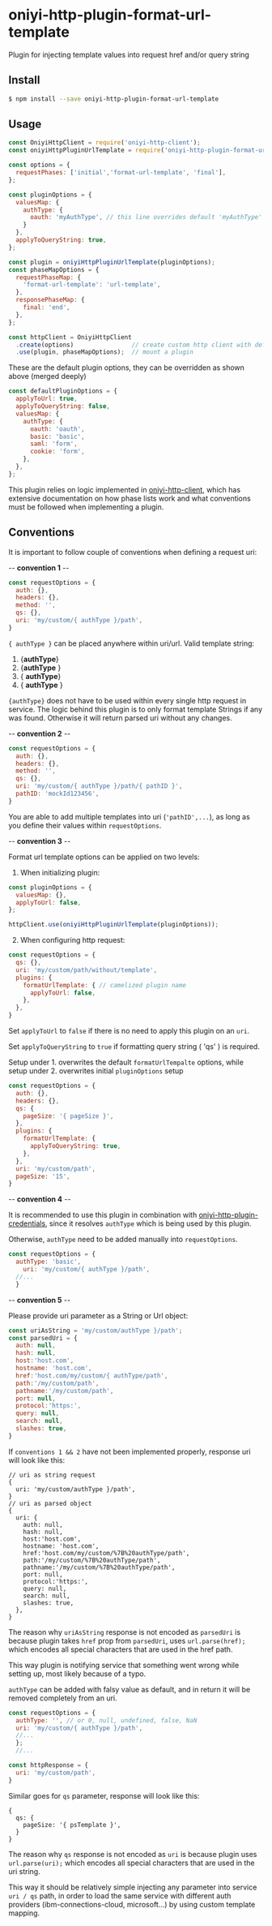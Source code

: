# oniyi-http-plugin-format-url-template
Plugin for injecting template values into request href and/or query string

## Install

```sh
$ npm install --save oniyi-http-plugin-format-url-template
```

## Usage
```js
const OniyiHttpClient = require('oniyi-http-client');
const oniyiHttpPluginUrlTemplate = require('oniyi-http-plugin-format-url-template');

const options = {
  requestPhases: ['initial','format-url-template', 'final'],
};

const pluginOptions = {
  valuesMap: {
    authType: {
      oauth: 'myAuthType', // this line overrides default 'myAuthType' type name, and 'myAuthType' will be injected into url if requested
    }
  },
  applyToQueryString: true,
};

const plugin = oniyiHttpPluginUrlTemplate(pluginOptions);
const phaseMapOptions = {
  requestPhaseMap: {
    'format-url-template': 'url-template',
  },
  responsePhaseMap: {
    final: 'end',
  },
};

const httpClient = OniyiHttpClient
  .create(options)                // create custom http client with defined phases lists
  .use(plugin, phaseMapOptions);  // mount a plugin
```

These are the default plugin options, they can be overridden as shown above (merged deeply)

```js
const defaultPluginOptions = {
  applyToUrl: true,
  applyToQueryString: false,
  valuesMap: {
    authType: {
      oauth: 'oauth',
      basic: 'basic',
      saml: 'form',
      cookie: 'form',
    },
  },
};
```
This plugin relies on logic implemented in [oniyi-http-client](https://npmjs.org/package/oniyi-http-client), which has extensive documentation on how phase lists work and what conventions must be followed when implementing a plugin.

## Conventions

It is important to follow couple of conventions when defining a request uri:

   -- **convention 1** --

```js
const requestOptions = {
  auth: {},
  headers: {},
  method: '',
  qs: {},
  uri: 'my/custom/{ authType }/path',
}
```

`{ authType }` can be placed anywhere within uri/url. Valid template string:

 1. {**authType**}
 2. {**authType** }
 3. { **authType**}
 4. { **authType** }

`{authType}` does not have to be used within every single http request in service.
The logic behind this plugin is to only format template Strings if any was found. Otherwise it will return parsed uri without
any changes.

   -- **convention 2** --

```js
const requestOptions = {
  auth: {},
  headers: {},
  method: '',
  qs: {},
  uri: 'my/custom/{ authType }/path/{ pathID }',
  pathID: 'mockId123456',
}
```
You are able to add multiple templates into uri (`'pathID',...`), as long as you define their values within `requestOptions`.

   -- **convention 3** --

Format url template options can be applied on two levels:

   1. When initializing plugin:

```js
const pluginOptions = {
  valuesMap: {},
  applyToUrl: false,
};

httpClient.use(oniyiHttpPluginUrlTemplate(pluginOptions));
```

   2. When configuring http request:

```js
const requestOptions = {
  qs: {},
  uri: 'my/custom/path/without/template',
  plugins: {
    formatUrlTemplate: { // camelized plugin name
      applyToUrl: false,
    },
  },
}
```

Set `applyToUrl` to `false` if there is no need to apply this plugin on an `uri`.

Set `applyToQueryString` to `true` if formatting query string ( 'qs' ) is required.

Setup under 1. overwrites the default `formatUrlTempalte` options, while setup under 2. overwrites initial `pluginOptions` setup

```js
const requestOptions = {
  auth: {},
  headers: {},
  qs: {
    pageSize: '{ pageSize }',
  },
  plugins: {
    formatUrlTemplate: {
      applyToQueryString: true,
    },
  },
  uri: 'my/custom/path',
  pageSize: '15',
}
```

   -- **convention 4** --

It is recommended to use this plugin in combination with [oniyi-http-plugin-credentials](https://npmjs.org/package/oniyi-http-plugin-credentials), since it resolves `authType`
which is being used by this plugin.

Otherwise, `authType` need to be added manually into `requestOptions`.
```js
const requestOptions = {
  authType: 'basic',
    uri: 'my/custom/{ authType }/path',
  //...
  }
```

   -- **convention 5** --

Please provide uri parameter as a String or Url object:
```js
const uriAsString = 'my/custom/authType }/path';
const parsedUri = {
  auth: null,
  hash: null,
  host:'host.com',
  hostname: 'host.com',
  href:'host.com/my/custom/{ authType/path',
  path:'/my/custom/path',
  pathname:'/my/custom/path',
  port: null,
  protocol:'https:',
  query: null,
  search: null,
  slashes: true,
}
```

If `conventions 1 && 2` have not been implemented properly, response uri will look like this:

```
// uri as string request
{
  uri: 'my/custom/authType }/path',
}
// uri as parsed object
{
  uri: {
    auth: null,
    hash: null,
    host:'host.com',
    hostname: 'host.com',
    href:'host.com/my/custom/%7B%20authType/path',
    path:'/my/custom/%7B%20authType/path',
    pathname:'/my/custom/%7B%20authType/path',
    port: null,
    protocol:'https:',
    query: null,
    search: null,
    slashes: true,
  },
}

```
The reason why `uriAsString` response is not encoded as `parsedUri` is because plugin takes `href` prop from `parsedUri`, 
uses `url.parse(href);` which encodes all special characters that are used in the href path.

This way plugin is notifying service that something went wrong while setting up, most likely because of a typo.

`authType` can be added with falsy value as default, and in return it will
be removed completely from an uri.
```js
const requestOptions = {
  authType: '', // or 0, null, undefined, false, NaN
  uri: 'my/custom/{ authType }/path',
  //...
  };
  //...

const httpResponse = {
  uri: 'my/custom/path',
}
```

Similar goes for `qs` parameter, response will look like this:
```
{
  qs: {
    pageSize: '{ psTemplate }',
  }
}

```

The reason why `qs` response is not encoded as `uri` is because plugin uses `url.parse(uri);` which encodes
all special characters that are used in the uri string.

This way it should be relatively simple injecting any parameter into service `uri / qs` path, in order to load the same
service with different auth providers (ibm-connections-cloud, microsoft...) by using custom template mapping.

